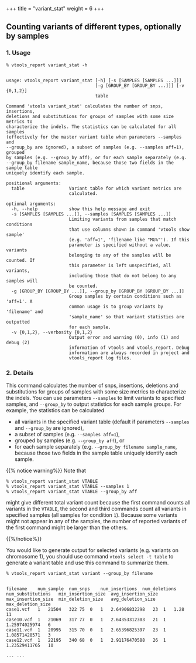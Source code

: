 
+++
title = "variant_stat"
weight = 6
+++



## Counting variants of different types, optionally by samples



### 1. Usage

    % vtools_report variant_stat -h
    

    usage: vtools_report variant_stat [-h] [-s [SAMPLES [SAMPLES ...]]]
                                      [-g [GROUP_BY [GROUP_BY ...]]] [-v {0,1,2}]
                                      table
    
    Command 'vtools variant_stat' calculates the number of snps, insertions,
    deletions and substitutions for groups of samples with some size metrics to
    characterize the indels. The statistics can be calculated for all samples
    (effectively for the master variant table when parameters --samples and
    --group_by are ignored), a subset of samples (e.g. --samples aff=1), grouped
    by samples (e.g. --group_by aff), or for each sample separately (e.g.
    --group_by filename sample_name, because those two fields in the sample table
    uniquely identify each sample.
    
    positional arguments:
      table                 Variant table for which variant metrics are
                            calculated.
    
    optional arguments:
      -h, --help            show this help message and exit
      -s [SAMPLES [SAMPLES ...]], --samples [SAMPLES [SAMPLES ...]]
                            Limiting variants from samples that match conditions
                            that use columns shown in command 'vtools show sample'
                            (e.g. 'aff=1', 'filename like "MG%"'). If this
                            parameter is specified without a value, variants
                            belonging to any of the samples will be counted. If
                            this parameter is left unspecified, all variants,
                            including those that do not belong to any samples will
                            be counted.
      -g [GROUP_BY [GROUP_BY ...]], --group_by [GROUP_BY [GROUP_BY ...]]
                            Group samples by certain conditions such as 'aff=1'. A
                            common usage is to group variants by 'filename' and
                            'sample_name' so that variant statistics are outputted
                            for each sample.
      -v {0,1,2}, --verbosity {0,1,2}
                            Output error and warning (0), info (1) and debug (2)
                            information of vtools and vtools_report. Debug
                            information are always recorded in project and
                            vtools_report log files.
    



### 2. Details

This command calculates the number of snps, insertions, deletions and substitutions for groups of samples with some size metrics to characterize the indels. You can use parameters `--samples` to limit variants to specified samples, and `--group_by` to output statistics for each sample groups. For example, the statistics can be calculated 

*   all variants in the specified variant table (default if parameters `--samples` and `--group_by` are ignored), 
*   a subset of samples (e.g. `--samples aff=1`), 
*   grouped by samples (e.g. `--group_by aff`), or 
*   for each sample separately (e.g. `--group_by filename sample_name`, because those two fields in the sample table uniquely identify each sample. 

{{% notice warning%}}
Note that

    % vtools_report variant_stat VTABLE
    % vtools_report variant_stat VTABLE --samples 1
    % vtools_report variant_stat VTABLE --group_by aff
might give different total variant count because the first command counts all variants in the `VTABLE`, the second and third commands count all variants in specified samples (all samples for condition `1`). Because some variants might not appear in any of the samples, the number of reported variants of the first command might be larger than the others. 

{{%/notice%}}

You would like to generate output for selected variants (e.g. variants on chromosome 1), you should use command `vtools select -t table` to generate a variant table and use this command to summarize them. 



    % vtools_report variant_stat variant --group_by filename
    

    filename	num_sample	num_snps	num_insertions	num_deletions	num_substitutions	min_insertion_size	avg_insertion_size	max_insertion_size	min_deletion_size	avg_deletion_size	max_deletion_size
    case1.vcf	1	21504	322	75	0	1	2.64906832298	23	1	1.28	11
    case10.vcf	1	21069	317	77	0	1	2.64353312303	21	1	1.25974025974	6
    case11.vcf	1	20995	315	70	0	1	2.65396825397	23	1	1.08571428571	3
    case12.vcf	1	22195	340	68	0	1	2.91176470588	26	1	1.23529411765	10
    
    ... ...
